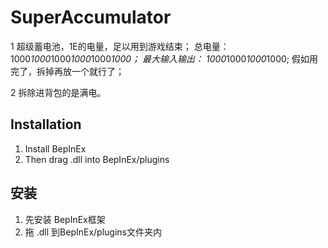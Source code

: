 # SuperAccumulator
1
超级蓄电池，1E的电量，足以用到游戏结束；
总电量：1000*1000*1000*1000*1000*1000；
最大输入输出：     1000*1000*1000*1000;
假如用完了，拆掉再放一个就行了；

2
拆除进背包的是满电。


## Installation

1. Install BepInEx
2. Then drag .dll into BepInEx/plugins
 

## 安装

1. 先安装 BepInEx框架
2. 拖 .dll 到BepInEx/plugins文件夹内

